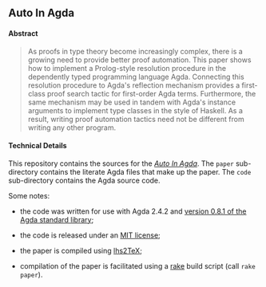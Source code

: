 ## Auto In Agda

#### Abstract

> As proofs in type theory become increasingly complex, there is a
> growing need to provide better proof automation. This paper shows
> how to implement a Prolog-style resolution procedure in the
> dependently typed programming language Agda. Connecting this
> resolution procedure to Agda's reflection mechanism provides a
> first-class proof search tactic for first-order Agda
> terms. Furthermore, the same mechanism may be used in tandem with
> Agda's instance arguments to implement type classes in the style of
> Haskell. As a result, writing proof automation tactics need not be
> different from writing any other program.

#### Technical Details

This repository contains the sources for the
*[Auto In Agda](http://www.staff.science.uu.nl/~swier004/Publications/AutoInAgda.pdf)*.
The `paper` sub-directory contains the literate Agda files that make up the paper.
The `code` sub-directory contains the Agda source code.

Some notes:

  - the code was written for use with Agda 2.4.2 and [version 0.8.1 of the Agda standard
    library](https://github.com/agda/agda-stdlib/releases/tag/v0.8.1);

  - the code is released under an [MIT license](code/LICENSE);

  - the paper is compiled using [lhs2TeX](http://www.andres-loeh.de/lhs2tex/);

  - compilation of the paper is facilitated using a
    [rake](http://rake.rubyforge.org/) build script (call `rake paper`).
